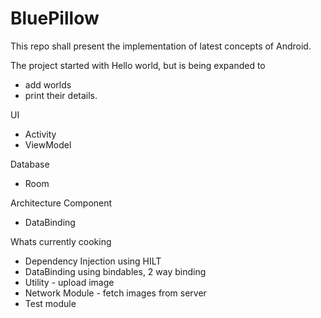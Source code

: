 # BluePillow
This repo shall present the implementation of latest concepts of Android.  

The project started with Hello world, but is being expanded to 
* add worlds
* print their details.


UI
* Activity
* ViewModel

Database
* Room

Architecture Component
* DataBinding

Whats currently cooking
* Dependency Injection using HILT
* DataBinding using bindables, 2 way binding
* Utility - upload image
* Network Module - fetch images from server
* Test module
